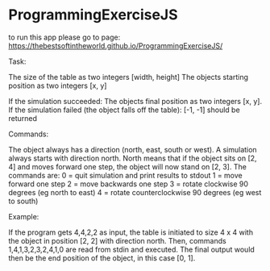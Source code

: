 # ProgrammingExerciseJS

to run this app please go to page: https://thebestsoftintheworld.github.io/ProgrammingExerciseJS/

Task:

The size of the table as two integers [width, height] The objects starting position as two integers [x, y]

If the simulation succeeded: The objects final position as two integers [x, y]. If the simulation failed (the object falls off the table): [-1, -1] should be returned

Commands:

The object always has a direction (north, east, south or west). A simulation always starts with direction north. North means that if the object sits on [2, 4] and moves forward one step, the object will now stand on [2, 3]. The commands are:
0 = quit simulation and print results to stdout
1 = move forward one step 
2 = move backwards one step 
3 = rotate clockwise 90 degrees (eg north to east) 
4 = rotate counterclockwise 90 degrees (eg west to south)

Example:

If the program gets 4,4,2,2 as input, the table is initiated to size 4 x 4 with the object in position [2, 2] with direction north. Then, commands 1,4,1,3,2,3,2,4,1,0 are read from stdin and executed. The final output would then be the end position of the object, in this case [0, 1].

